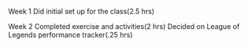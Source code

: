 Week 1
Did initial set up for the class(2.5 hrs)

Week 2
Completed exercise and activities(2 hrs)
Decided on League of Legends performance tracker(.25 hrs)
